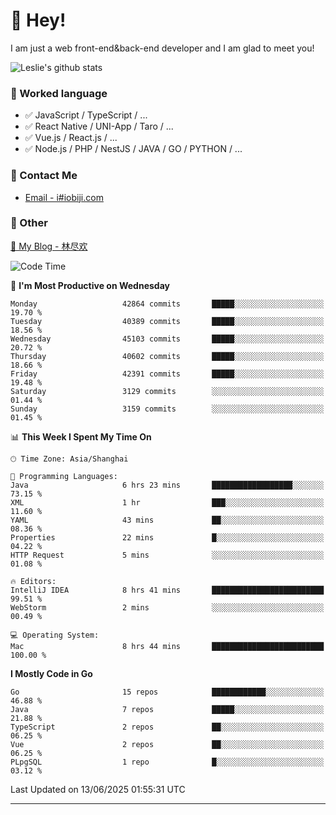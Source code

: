 # 👋 Hey!

I am just a web front-end&back-end developer and I am glad to meet you!

![Leslie's github stats](https://github-readme-stats.vercel.app/api?username=unsafe-ptr&&show_icons=true&&title_color=1abc9c&&icon_color=1abc9c)


### 📝 Worked language

- ✅ JavaScript / TypeScript / ...
- ✅ React Native / UNI-App / Taro / ...
- ✅ Vue.js / React.js / ...
- ✅ Node.js / PHP / NestJS / JAVA / GO / PYTHON / ...

### 📮 Contact Me

- [Email - i#iobiji.com](mailto:i@iobiji.com)


### 🤪 Other

[📌 My Blog - 林尽欢](https://iobiji.com)

<!--START_SECTION:waka-->
![Code Time](http://img.shields.io/badge/Code%20Time-1%2C770%20hrs%2016%20mins-blue)

📅 **I'm Most Productive on Wednesday** 

```text
Monday                   42864 commits       █████░░░░░░░░░░░░░░░░░░░░   19.70 % 
Tuesday                  40389 commits       █████░░░░░░░░░░░░░░░░░░░░   18.56 % 
Wednesday                45103 commits       █████░░░░░░░░░░░░░░░░░░░░   20.72 % 
Thursday                 40602 commits       █████░░░░░░░░░░░░░░░░░░░░   18.66 % 
Friday                   42391 commits       █████░░░░░░░░░░░░░░░░░░░░   19.48 % 
Saturday                 3129 commits        ░░░░░░░░░░░░░░░░░░░░░░░░░   01.44 % 
Sunday                   3159 commits        ░░░░░░░░░░░░░░░░░░░░░░░░░   01.45 % 
```


📊 **This Week I Spent My Time On** 

```text
🕑︎ Time Zone: Asia/Shanghai

💬 Programming Languages: 
Java                     6 hrs 23 mins       ██████████████████░░░░░░░   73.15 % 
XML                      1 hr                ███░░░░░░░░░░░░░░░░░░░░░░   11.60 % 
YAML                     43 mins             ██░░░░░░░░░░░░░░░░░░░░░░░   08.36 % 
Properties               22 mins             █░░░░░░░░░░░░░░░░░░░░░░░░   04.22 % 
HTTP Request             5 mins              ░░░░░░░░░░░░░░░░░░░░░░░░░   01.08 % 

🔥 Editors: 
IntelliJ IDEA            8 hrs 41 mins       █████████████████████████   99.51 % 
WebStorm                 2 mins              ░░░░░░░░░░░░░░░░░░░░░░░░░   00.49 % 

💻 Operating System: 
Mac                      8 hrs 44 mins       █████████████████████████   100.00 % 
```

**I Mostly Code in Go** 

```text
Go                       15 repos            ████████████░░░░░░░░░░░░░   46.88 % 
Java                     7 repos             █████░░░░░░░░░░░░░░░░░░░░   21.88 % 
TypeScript               2 repos             ██░░░░░░░░░░░░░░░░░░░░░░░   06.25 % 
Vue                      2 repos             ██░░░░░░░░░░░░░░░░░░░░░░░   06.25 % 
PLpgSQL                  1 repo              █░░░░░░░░░░░░░░░░░░░░░░░░   03.12 % 
```




 Last Updated on 13/06/2025 01:55:31 UTC
<!--END_SECTION:waka-->
---
